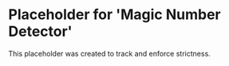 ﻿# Placeholder for 'Magic Number Detector'
This placeholder was created to track and enforce strictness.
